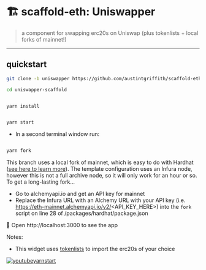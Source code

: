 # 🏗 scaffold-eth: Uniswapper

> a component for swapping erc20s on Uniswap (plus tokenlists + local forks of mainnet!)

---

## quickstart

```bash
git clone -b uniswapper https://github.com/austintgriffith/scaffold-eth.git uniswapper-scaffold

cd uniswapper-scaffold
```

```bash

yarn install

```

```bash

yarn start

```

- In a second terminal window run:

```bash

yarn fork

```
This branch uses a local fork of mainnet, which is easy to do with Hardhat ([see here to learn more](https://hardhat.org/guides/mainnet-forking.html)). The template configuration uses an Infura node, however this is not a full archive node, so it will only work for an hour or so. To get a long-lasting fork...
- Go to alchemyapi.io and get an API key for mainnet
- Replace the Infura URL with an Alchemy URL with your API key (i.e. https://eth-mainnet.alchemyapi.io/v2/<API_KEY_HERE>) into the `fork` script on line 28 of /packages/hardhat/package.json

📱 Open http://localhost:3000 to see the app

Notes:
- This widget uses [tokenlists](https://tokenlists.org/) to import the erc20s of your choice


[![youtubeyarnstart](https://user-images.githubusercontent.com/2653167/104074637-dba37400-51cd-11eb-83f1-89303332440a.jpg)](https://youtu.be/xcBT4Jmi5TM)
